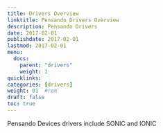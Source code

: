 ```yaml
---
title: Drivers Overview
linktitle: Pensando Drivers Overview
description: Pensando Drivers
date: 2017-02-01
publishdate: 2017-02-01
lastmod: 2017-02-01
menu:
  docs:
    parent: "drivers"
    weight: 1
quicklinks:
categories: [drivers]
weight: 01	#rem
draft: false
toc: true
---
```


Pensando Devices drivers include SONIC and IONIC
